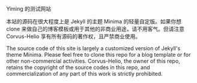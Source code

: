 Yiming 的测试网站

本站的源码在很大程度上是 Jekyll 的主题 Minima 的轻量自定版。如果你想 clone 来做自己的博客模板或用于其他的非商业用途，请不用客气。但请注意 Corvus-Helio 享有所有源码的著作权，且严禁商业使用。

The source code of this site is largely a customized version of Jekyll's theme Minima. Please feel free to clone this repo for a blog template or for other non-commercial activities. Corvus-Helio, the owner of this repo, retains the copyright of the source codes in this repo, and commercialization of any part of this work is strictly prohibited.
